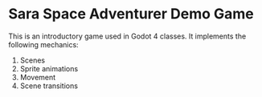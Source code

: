 # Sara Space Adventurer Demo Game

This is an introductory game used in Godot 4 classes. It implements the following mechanics:

1. Scenes
2. Sprite animations
3. Movement
4. Scene transitions
